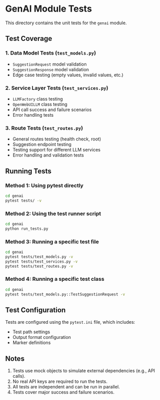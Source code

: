 # GenAI Module Tests

This directory contains the unit tests for the `genai` module.

## Test Coverage

### 1. Data Model Tests (`test_models.py`)
- `SuggestionRequest` model validation
- `SuggestionResponse` model validation
- Edge case testing (empty values, invalid values, etc.)

### 2. Service Layer Tests (`test_services.py`)
- `LLMFactory` class testing
- `OpenWebUILLM` class testing
- API call success and failure scenarios
- Error handling tests

### 3. Route Tests (`test_routes.py`)
- General routes testing (health check, root)
- Suggestion endpoint testing
- Testing support for different LLM services
- Error handling and validation tests

## Running Tests

### Method 1: Using pytest directly
```bash
cd genai
pytest tests/ -v
```

### Method 2: Using the test runner script
```bash
cd genai
python run_tests.py
```

### Method 3: Running a specific test file
```bash
cd genai
pytest tests/test_models.py -v
pytest tests/test_services.py -v
pytest tests/test_routes.py -v
```

### Method 4: Running a specific test class
```bash
cd genai
pytest tests/test_models.py::TestSuggestionRequest -v
```

## Test Configuration

Tests are configured using the `pytest.ini` file, which includes:
- Test path settings
- Output format configuration
- Marker definitions

## Notes

1.  Tests use mock objects to simulate external dependencies (e.g., API calls).
2.  No real API keys are required to run the tests.
3.  All tests are independent and can be run in parallel.
4.  Tests cover major success and failure scenarios. 